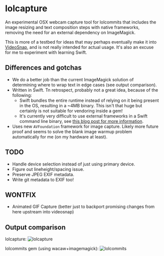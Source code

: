 lolcapture
==========

An experimental OSX webcam capture tool for lolcommits that includes the image resizing and text composition steps with native frameworks, removing the need for an external dependency on ImageMagick.

This is more of a testbed for ideas that may perhaps eventually make it into [VideoSnap][vs], and is not really intended for actual usage.  It's also an excuse for me to experiment with learning Swift.

[vs]: https://github.com/matthutchinson/videosnap

## Differences and gotchas
- We do a better job than the current ImageMagick solution of determining where to wrap text in edge cases (see output comparison).
- Written in Swift.  Tn retrospect, probably not a great idea, because of the following:
  - Swift bundles the entire runtime instead of relying on it being present in the OS, resulting in a ~4MB binary.  This isn't that huge but certainly is not suitable for vendoring inside a gem!
  - It's currently very difficult to use external frameworks in a Swift command line binary, see [this blog post for more information](http://colemancda.github.io/programming/2015/02/12/embedded-swift-frameworks-osx-command-line-tools/).
- Uses new `AVFoundation` framework for image capture. Likely more future proof and seems to solve the blank image warmup problem automatically for me (on my hardware at least).

## TODO

- Handle device selection instead of just using primary device.
- Figure out lineheight/spacing issue.
- Preserve JPEG EXIF metadata.
- Write git metadata to EXIF too!

## WONTFIX

- Animated GIF Capture (better just to backport promising changes from here upstream into videosnap)

## Output comparison

lolcapture:
![lolcapture](http://f.cl.ly/items/3F0N2H362k453S1f3v3i/test-capture.jpg)

lolcommits gem (using wacaw+imagemagick):
![lolcommits](http://f.cl.ly/items/00013m2s193Q0b3D211D/test-8390631112.jpg)
